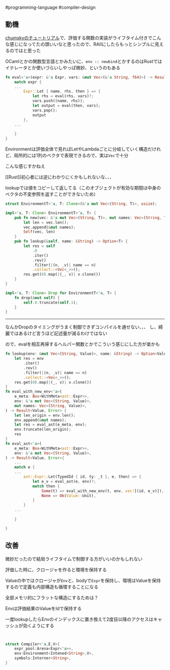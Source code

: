 #programming-language #compiler-design

## 動機

[chumskyのチュートリアル](https://github.com/zesterer/chumsky/blob/main/tutorial.md)で、評価する関数の実装がライフタイム付きでこんな感じになってたの頭いいなと思ったので、RAIIにしたらもっとシンプルに見えるのではと思った

OCamlとかの関数型言語とかみたいに、`env :: newbind`とかするのはRustではイテレータとか使いづらいしやっぱ微妙、というのもある

```rust
fn eval<'a>(expr: &'a Expr, vars: &mut Vec<(&'a String, f64)>) -> Result<f64, String> {
    match expr {
	...
        Expr::Let { name, rhs, then } => {
            let rhs = eval(rhs, vars)?;
            vars.push((name, rhs));
            let output = eval(then, vars);
            vars.pop();
            output
        },
	...
	
	}
}
```

Environmentは評価全体で見ればLetやLambdaごとに分岐していく構造だけれど、局所的には1列のベクタで表現できるので、実は`Vec`で十分

こんな感じすかねえ

[[Rust]]初心者には逆にわかりにくかもしれないな、、、

lookupでは値をコピーして返してる（このオブジェクトが有効な期間は中身のベクタの不変参照を返すことができないため）

```rust
struct EnvironmentT<'a, T: Clone>(&'a mut Vec<(String, T)>, usize);

impl<'a, T: Clone> EnvironmentT<'a, T> {
    pub fn new(vec: &'a mut Vec<(String, T)>, mut names: Vec<(String, T)>) -> Self {
        let len = vec.len();
        vec.append(&mut names);
        Self(vec, len)
    }
    pub fn lookup(&self, name: &String) -> Option<T> {
        let res = self
            .0
            .iter()
            .rev()
            .filter(|(n, _v)| name == n)
            .collect::<Vec<_>>();
        res.get(0).map(|(_, v)| v.clone())
    }
}

impl<'a, T: Clone> Drop for EnvironmentT<'a, T> {
    fn drop(&mut self) {
        self.0.truncate(self.1);
    }
}
```

---

なんかDropのタイミングがうまく制御できずコンパイルを通せない、、、
し、綺麗ではあるけど言うほど記述量が減るわけではない

ので、evalを相互再帰するヘルパー関数とかでこういう感じにした方が楽かも

```rust
fn lookup(env: &mut Vec<(String, Value)>, name: &String) -> Option<Value> {
    let res = env
        .iter()
        .rev()
        .filter(|(n, _v)| name == n)
        .collect::<Vec<_>>();
    res.get(0).map(|(_, v)| v.clone())
}
fn eval_with_new_env<'a>(
    e_meta: Box<WithMeta<ast::Expr>>,
    env: &'a mut Vec<(String, Value)>,
    mut names: Vec<(String, Value)>,
) -> Result<Value, Error> {
    let len_origin = env.len();
    env.append(&mut names);
    let res = eval_ast(e_meta, env);
    env.truncate(len_origin);
    res
}
fn eval_ast<'a>(
    e_meta: Box<WithMeta<ast::Expr>>,
    env: &'a mut Vec<(String, Value)>,
) -> Result<Value, Error>{
	...
	match e {
	...
        ast::Expr::Let(TypedId { id, ty: _t }, e, then) => {
            let e_v = eval_ast(e, env)?;
            match then {
                Some(t) => eval_with_new_env(t, env, vec![(id, e_v)]),
                None => Ok(Value::Unit),
            }
        }
	...
	
	}

}
```


## 改善

微妙だったので結局ライフタイムで制御する方がいいのかもしれない


評価した時に、クロージャを作ると環境を保持する

Valueの中ではクロージャが`Env`と、bodyで`Expr`を保持し、環境はValueを保持するので定義も内部構造も循環することになる

全部メモリ的にフラットな構造にするためは？

Envは評価結果のValueをIdで保持する

一度lookupしたらEnvのインデックスに置き換えて2度目以降のアクセスはキャッシュが効くようにする

```rust


struct Compiler<'a,E,V>{
	expr_pool:Arena<Expr<'a>>,
	env:Environment<Intened<String>,V>,
	symbols:Interner<String>,
}

```